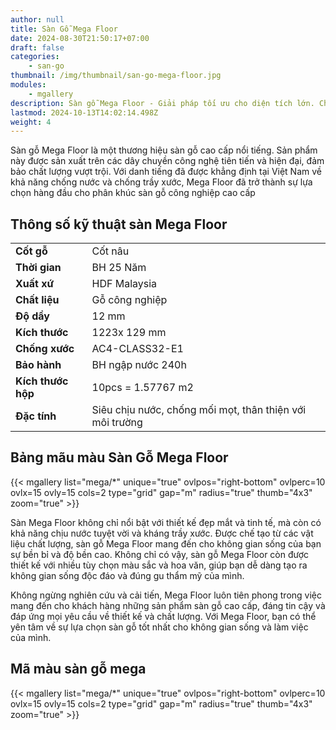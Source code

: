 ```yaml
---
author: null
title: Sàn Gỗ Mega Floor
date: 2024-08-30T21:50:17+07:00
draft: false
categories:
    - san-go
thumbnail: /img/thumbnail/san-go-mega-floor.jpg
modules:
    - mgallery
description: Sàn gỗ Mega Floor - Giải pháp tối ưu cho diện tích lớn. Chịu lực tốt, chống trầy xước cao. Nâng tầm đẳng cấp cho mọi công trình quy mô.
lastmod: 2024-10-13T14:02:14.498Z
weight: 4
---
```

Sàn gỗ Mega Floor là một thương hiệu sàn gỗ cao cấp nổi tiếng. Sản phẩm này được sản xuất trên các dây chuyền công nghệ tiên tiến và hiện đại, đảm bảo chất lượng vượt trội. Với danh tiếng đã được khẳng định tại Việt Nam về khả năng chống nước và chống trầy xước, Mega Floor đã trở thành sự lựa chọn hàng đầu cho phân khúc sàn gỗ công nghiệp cao cấp

## Thông số kỹ thuật sàn Mega Floor
|                |                                                          |
|----------------|----------------------------------------------------------|
| **Cốt gỗ**         | Cốt nâu                                                  |
| **Thời gian**      | BH 25 Năm                                                |
| **Xuất xứ**        | HDF Malaysia                                             |
| **Chất liệu**    | Gỗ công nghiệp                                           |
| **Độ dầy**  | 12 mm                                                    |
| **Kích thước**     | 1223x 129 mm                                             |
| **Chống xước**     | AC4-CLASS32-E1                                           |
| **Bảo hành**    | BH ngập nước 240h                                        |
| **Kích thước hộp** | 10pcs = 1.57767 m2                                       |
| **Đặc tính**       | Siêu chịu nước, chống mối mọt, thân thiện với môi trường |

## Bảng mãu màu Sàn Gỗ Mega Floor

{{< mgallery list="mega/*" unique="true" ovlpos="right-bottom" ovlperc=10 ovlx=15 ovly=15 cols=2 type="grid" gap="m" radius="true" thumb="4x3" zoom="true" >}}

Sàn Mega Floor không chỉ nổi bật với thiết kế đẹp mắt và tinh tế, mà còn có khả năng chịu nước tuyệt vời và kháng trầy xước. Được chế tạo từ các vật liệu chất lượng, sàn gỗ Mega Floor mang đến cho không gian sống của bạn sự bền bỉ và độ bền cao. Không chỉ có vậy, sàn gỗ Mega Floor còn được thiết kế với nhiều tùy chọn màu sắc và hoa văn, giúp bạn dễ dàng tạo ra không gian sống độc đáo và đúng gu thẩm mỹ của mình.

Không ngừng nghiên cứu và cải tiến, Mega Floor luôn tiên phong trong việc mang đến cho khách hàng những sản phẩm sàn gỗ cao cấp, đáng tin cậy và đáp ứng mọi yêu cầu về thiết kế và chất lượng. Với Mega Floor, bạn có thể yên tâm về sự lựa chọn sàn gỗ tốt nhất cho không gian sống và làm việc của mình.

## Mã màu sàn gỗ mega

{{< mgallery list="mega/*" unique="true" ovlpos="right-bottom" ovlperc=10 ovlx=15 ovly=15 cols=2 type="grid" gap="m" radius="true" thumb="4x3" zoom="true" >}}